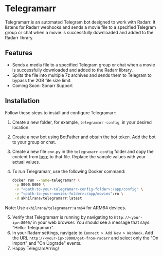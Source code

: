 # Telegramarr

Telegramarr is an automated Telegram bot designed to work with Radarr. It listens for Radarr webhooks and sends a movie file to a specified Telegram group or chat when a movie is successfully downloaded and added to the Radarr library.

## Features
- Sends a media file to a specified Telegram group or chat when a movie is successfully downloaded and added to the Radarr library. 
- Splits the file into multiple 7z archives and sends them to Telegram to bypass the 2GB file size limit.
- Coming Soon: Sonarr Support

## Installation

Follow these steps to install and configure Telegramarr:

1. Create a new folder, for example, `telegramarr-config`, in your desired location.
2. Create a new bot using BotFather and obtain the bot token. Add the bot to your group or chat.
3. Create a new file `env.py` in the `telegramarr-config` folder and copy the content from [here](https://raw.githubusercontent.com/akhil-rana/telegramarr/main/config/example.env.py) to that file. Replace the sample values with your actual values.
4. To run Telegramarr, use the following Docker command:

    ```bash
    docker run --name=telegramarr \
     -p 8000:8000 \
     -v "<path-to-your-telegramarr-config-folder>:/app/config" \
     -v "<path-to-your-movies-folder>:/app/movies":ro \
     -d akhilrana/telegramarr:latest 
    ```
Note: Use `akhilrana/telegramarr:arm64` for ARM64 devices.

5. Verify that Telegramarr is running by navigating to `http://<your-ip>:8000/` in your web browser. You should see a message that says "Hello: Telegramarr". 
6. In your Radarr settings, navigate to `Connect > Add New > Webhook`. Add the URL `http://<your-ip>:8000/get-from-radarr` and select only the "On Import" and "On Upgrade" events.
7. Happy TelegramArring!